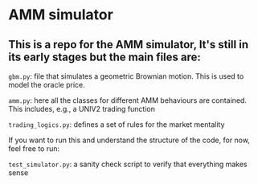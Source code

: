 # AMM simulator
## This is a repo for the AMM simulator, It's still in its early stages but the main files are:

`gbm.py`: file that simulates a geometric Brownian motion. This is used to model the oracle price.

`amm.py`: here all the classes for different AMM behaviours are contained. This includes, e.g., a UNIV2 trading function

`trading_logics.py`: defines a set of rules for the market mentality


If you want to run this and understand the structure of the code, for now, feel free to run:

`test_simulator.py`: a sanity check script to verify that everything makes sense

